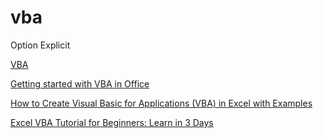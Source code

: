# vba
Option Explicit

[VBA](https://www.excel-easy.com/vba.html)

[Getting started with VBA in Office](https://docs.microsoft.com/en-us/office/vba/library-reference/concepts/getting-started-with-vba-in-office)

[How to Create Visual Basic for Applications (VBA) in Excel with Examples](https://www.guru99.com/creating-your-first-visual-basic-for-applications-vba-in-excel.html)

[Excel VBA Tutorial for Beginners: Learn in 3 Days](https://www.guru99.com/vba-tutorial.html)
 
